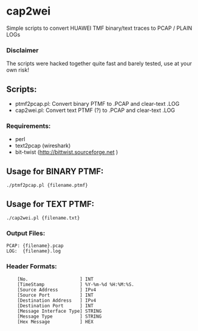 cap2wei
=======

Simple scripts to convert HUAWEI TMF binary/text traces to PCAP / PLAIN LOGs

### Disclaimer
The scripts were hacked together quite fast and barely tested, use at your own risk!


## Scripts:
- ptmf2pcap.pl: Convert binary PTMF to .PCAP and clear-text .LOG
- cap2wei.pl: Convert text PTMF (?) to .PCAP and clear-text .LOG

### Requirements:

- perl
- text2pcap (wireshark)
- bit-twist (http://bittwist.sourceforge.net )

## Usage for BINARY PTMF:
```
./ptmf2pcap.pl {filename.ptmf}
```

## Usage for TEXT PTMF:
```
./cap2wei.pl {filename.txt}
```


### Output Files:
```
PCAP: {filename}.pcap
LOG:  {filename}.log
```

### Header Formats:
```
 	[No.                   ] INT
 	[TimeStamp             ] %Y-%m-%d %H:%M:%S.
 	[Source Address        ] IPv4
 	[Source Port           ] INT
 	[Destination Address   ] IPv4
 	[Destination Port      ] INT
 	[Message Interface Type] STRING
 	[Message Type          ] STRING
 	[Hex Message           ] HEX
```
